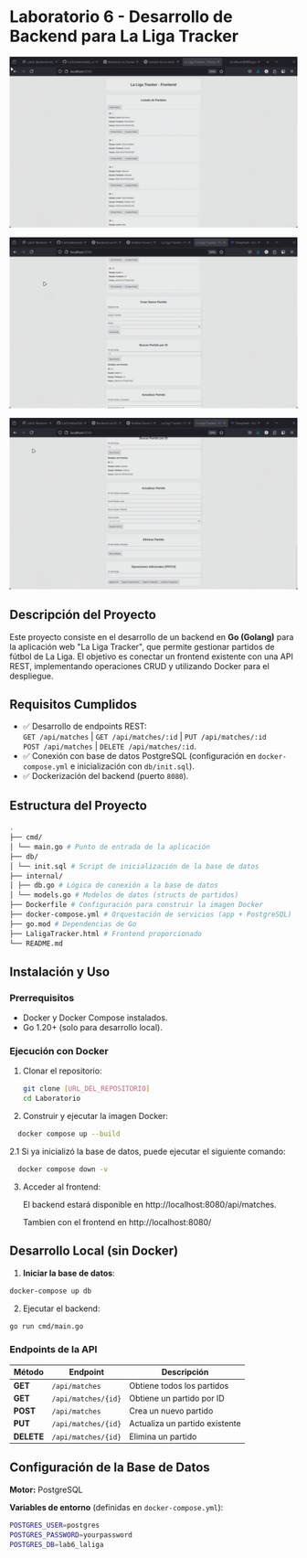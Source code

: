 # Laboratorio 6 - Desarrollo de Backend para La Liga Tracker

![Captura de Funcionamiento 1](./pictures/250327_21h16m17s_screenshot.png)

![Captura de Funcionamiento 2](./pictures/250327_21h43m50s_screenshot.png)

![Captura de Funcionamiento 3](./pictures/250327_21h44m11s_screenshot.png)

## Descripción del Proyecto

Este proyecto consiste en el desarrollo de un backend en **Go (Golang)** para la aplicación web "La Liga Tracker", que permite gestionar partidos de fútbol de La Liga. El objetivo es conectar un frontend existente con una API REST, implementando operaciones CRUD y utilizando Docker para el despliegue.

## Requisitos Cumplidos

- ✅ Desarrollo de endpoints REST:  
  `GET /api/matches` | `GET /api/matches/:id` | `PUT /api/matches/:id`  
  `POST /api/matches` | `DELETE /api/matches/:id`.
- ✅ Conexión con base de datos PostgreSQL (configuración en `docker-compose.yml` e inicialización con `db/init.sql`).
- ✅ Dockerización del backend (puerto `8080`).

## Estructura del Proyecto

```bash
.
├── cmd/
│ └── main.go # Punto de entrada de la aplicación
├── db/
│ └── init.sql # Script de inicialización de la base de datos
├── internal/
│ ├── db.go # Lógica de conexión a la base de datos
│ └── models.go # Modelos de datos (structs de partidos)
├── Dockerfile # Configuración para construir la imagen Docker
├── docker-compose.yml # Orquestación de servicios (app + PostgreSQL)
├── go.mod # Dependencias de Go
├── LaligaTracker.html # Frontend proporcionado
└── README.md
```

## Instalación y Uso

### Prerrequisitos

- Docker y Docker Compose instalados.
- Go 1.20+ (solo para desarrollo local).

### Ejecución con Docker

1. Clonar el repositorio:

   ```bash
   git clone [URL_DEL_REPOSITORIO]
   cd Laboratorio
   ```

2. Construir y ejecutar la imagen Docker:

```bash
  docker compose up --build

```

2.1 Si ya inicializó la base de datos, puede ejecutar el siguiente comando:

```bash
  docker compose down -v
```

3. Acceder al frontend:

   El backend estará disponible en http://localhost:8080/api/matches.

   Tambien con el frontend en http://localhost:8080/

## Desarrollo Local (sin Docker)

1. **Iniciar la base de datos**:

```bash
docker-compose up db
```

2. Ejecutar el backend:

```bash
go run cmd/main.go
```

### Endpoints de la API

| Método     | Endpoint            | Descripción                    |
| ---------- | ------------------- | ------------------------------ |
| **GET**    | `/api/matches`      | Obtiene todos los partidos     |
| **GET**    | `/api/matches/{id}` | Obtiene un partido por ID      |
| **POST**   | `/api/matches`      | Crea un nuevo partido          |
| **PUT**    | `/api/matches/{id}` | Actualiza un partido existente |
| **DELETE** | `/api/matches/{id}` | Elimina un partido             |

## Configuración de la Base de Datos

**Motor:** PostgreSQL

**Variables de entorno** (definidas en `docker-compose.yml`):

```bash
POSTGRES_USER=postgres
POSTGRES_PASSWORD=yourpassword
POSTGRES_DB=lab6_laliga

```
